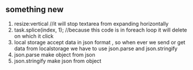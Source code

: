 ## something new

1. resize:vertical //it will stop textarea from expanding horizontally
1. task.splice(index, 1); //because this code is in foreach loop it will delete on which it click
1. local storage accept data in json format , so when ever we send or get data from localstorage we have to use json.parse and json.stringify
1. json.parse make object from json
1. json.stringify make json from object
